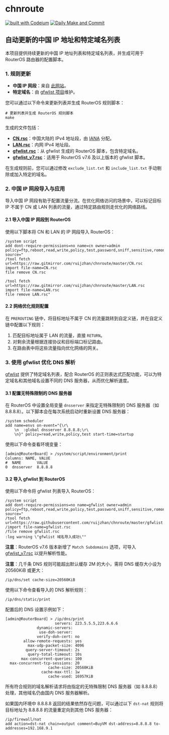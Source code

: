 # chnroute

[![built with Codeium](https://codeium.com/badges/main)](https://codeium.com) [![Daily Make and Commit](https://github.com/ruijzhan/chnroute/actions/workflows/main.yaml/badge.svg)](https://github.com/ruijzhan/chnroute/actions/workflows/main.yaml)

## 自动更新的中国 IP 地址和特定域名列表

本项目提供持续更新的中国 IP 地址列表和特定域名列表，并生成可用于 RouterOS 路由器的配置脚本。

### 1. 规则更新

- **中国 IP 网段**：来自 [此网站](http://www.iwik.org/ipcountry/mikrotik/CN)。
- **特定域名**：由 [gfwlist 项目](https://github.com/gfwlist/gfwlist)维护。

您可以通过以下命令来更新列表并生成 RouterOS 规则脚本：

```shell
# 更新列表并生成 RouterOS 规则脚本
make
```

生成的文件包括：

- **[CN.rsc](./CN.rsc)**：中国大陆的 IPv4 地址段，由 [IANA](https://www.iana.org/) 分配。
- **[LAN.rsc](./LAN.rsc)**：内网 IPv4 地址段。
- **[gfwlist.rsc](./gfwlist.rsc)**：从 gfwlist 生成的 RouterOS 脚本，包含特定域名。
- **[gfwlist_v7.rsc](./gfwlist_v7.rsc)**：适用于 RouterOS v7.6 及以上版本的 gfwlist 脚本。

在生成规则前，您可以通过修改 `exclude_list.txt` 和 `include_list.txt` 手动剔除或加入特定的域名。

### 2. 中国 IP 网段导入与应用

导入中国 IP 网段有助于配置流量分流。在优化网络访问的场景中，可以标记目标 IP 不属于 CN 或 LAN 列表的流量，通过特定路由规则走优化的网络路线。

#### 2.1 导入中国 IP 网段到 RouterOS

使用以下脚本将 CN 和 LAN 的 IP 网段导入 RouterOS：

```ros
/system script
add dont-require-permissions=no name=cn owner=admin policy=ftp,reboot,read,write,policy,test,password,sniff,sensitive,romon source="
/tool fetch url=https://raw.gitmirror.com/ruijzhan/chnroute/master/CN.rsc
import file-name=CN.rsc
file remove CN.rsc

/tool fetch url=https://raw.gitmirror.com/ruijzhan/chnroute/master/LAN.rsc
import file-name=LAN.rsc
file remove LAN.rsc"
```

#### 2.2 网络优化规则配置

在 `PREROUTING` 链中，将目标地址不属于 CN 的流量跳转到自定义链，并在自定义链中配置以下规则：

1. 匹配目标地址属于 LAN 的流量，直接 `RETURN`。
2. 对剩余流量根据连接协议和目标端口标记路由。
3. 在路由表中将这些流量指向优化网络的网关。

### 3. 使用 gfwlist 优化 DNS 解析

[gfwlist](https://github.com/gfwlist/gfwlist) 提供了特定域名列表，配合 RouterOS 的正则表达式匹配功能，可以为特定域名和其他域名设置不同的 DNS 服务器，从而优化解析速度。

#### 3.1 配置无特殊限制的 DNS 服务器

在 RouterOS 中设置全局变量 `dnsserver` 来指定无特殊限制的 DNS 服务器（如 8.8.8.8）。以下脚本会在每次系统启动时重新设置 DNS 服务器：

```ros
/system scheduler
add name=envs on-event="{\r\
    \n  :global dnsserver 8.8.8.8;\r\
    \n}" policy=read,write,policy,test start-time=startup
```

使用以下命令查看环境变量：

```shell
[admin@RouterBoard] > /system/script/environment/print 
Columns: NAME, VALUE
#  NAME       VALUE       
0  dnsserver  8.8.8.8
```

#### 3.2 导入 gfwlist 到 RouterOS

使用以下命令将 gfwlist 列表导入 RouterOS：

```ros
/system script
add dont-require-permissions=no name=gfwlist owner=admin policy=ftp,reboot,read,write,policy,test,password,sniff,sensitive,romon source="
/tool fetch url=https://raw.githubusercontent.com/ruijzhan/chnroute/master/gfwlist.rsc
/import file-name=gfwlist.rsc
/file remove gfwlist.rsc
:log warning \"gfwlist 域名导入成功\""
```

**注意**：RouterOS v7.6 版本新增了 `Match Subdomains` 选项，可导入 [gfwlist_v7.rsc](./gfwlist_v7.rsc) 以提升解析性能。

**注意**：几千条 DNS 规则可能超出默认缓存 2M 的大小，需将 DNS 缓存大小设为 20560KiB 或更大：

```ros
/ip/dns/set cache-size=20560KiB
```

使用以下命令查看导入的 DNS 解析规则：

```ros
/ip/dns/static/print
```

配置后的 DNS 设置示例如下：

```shell
[admin@RouterBoard] > /ip/dns/print 
                      servers: 223.5.5.5,223.6.6.6
              dynamic-servers: 
               use-doh-server: 
              verify-doh-cert: no
        allow-remote-requests: yes
          max-udp-packet-size: 4096
         query-server-timeout: 2s
          query-total-timeout: 10s
       max-concurrent-queries: 100
  max-concurrent-tcp-sessions: 20
                   cache-size: 20560KiB
                cache-max-ttl: 1w
                   cache-used: 16957KiB
```

所有符合规则的域名解析请求将由指定的无特殊限制 DNS 服务器（如 8.8.8.8）处理，其他域名仍由国内 DNS 服务器解析。

如果国内环境中 8.8.8.8 返回的结果依然存在问题，可以通过以下 `dst-nat` 规则将目标地址为 8.8.8.8 的流量重定向到其他 DNS 服务器：

```ros
/ip/firewall/nat
add action=dst-nat chain=output comment=BuyVM dst-address=8.8.8.8 to-addresses=192.168.9.1
```
